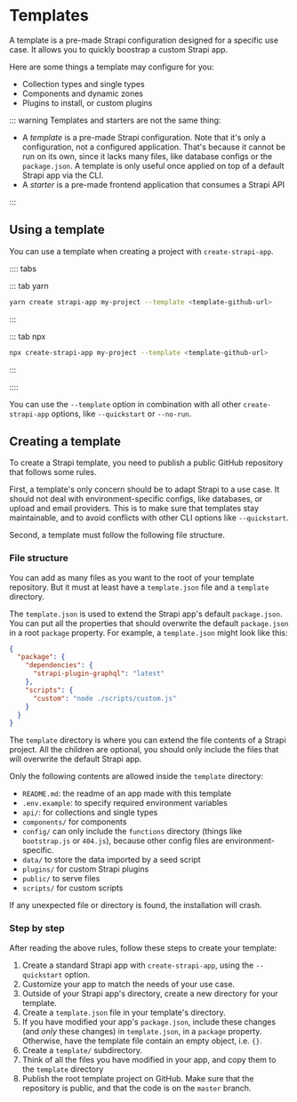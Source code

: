 # Templates

A template is a pre-made Strapi configuration designed for a specific use case. It allows you to quickly boostrap a custom Strapi app.

Here are some things a template may configure for you:

- Collection types and single types
- Components and dynamic zones
- Plugins to install, or custom plugins

::: warning
Templates and starters are not the same thing:

- A _template_ is a pre-made Strapi configuration. Note that it's only a configuration, not a configured application. That's because it cannot be run on its own, since it lacks many files, like database configs or the `package.json`. A template is only useful once applied on top of a default Strapi app via the CLI.
- A _starter_ is a pre-made frontend application that consumes a Strapi API

:::

## Using a template

You can use a template when creating a project with `create-strapi-app`.

:::: tabs

::: tab yarn

```bash
yarn create strapi-app my-project --template <template-github-url>
```

:::

::: tab npx

```bash
npx create-strapi-app my-project --template <template-github-url>
```

:::

::::

You can use the `--template` option in combination with all other `create-strapi-app` options, like `--quickstart` or `--no-run`.

## Creating a template

To create a Strapi template, you need to publish a public GitHub repository that follows some rules.

First, a template's only concern should be to adapt Strapi to a use case. It should not deal with environment-specific configs, like databases, or upload and email providers. This is to make sure that templates stay maintainable, and to avoid conflicts with other CLI options like `--quickstart`.

Second, a template must follow the following file structure.

### File structure

You can add as many files as you want to the root of your template repository. But it must at least have a `template.json` file and a `template` directory.

The `template.json` is used to extend the Strapi app's default `package.json`. You can put all the properties that should overwrite the default `package.json` in a root `package` property. For example, a `template.json` might look like this:

```json
{
  "package": {
    "dependencies": {
      "strapi-plugin-graphql": "latest"
    },
    "scripts": {
      "custom": "node ./scripts/custom.js"
    }
  }
}
```

The `template` directory is where you can extend the file contents of a Strapi project. All the children are optional, you should only include the files that will overwrite the default Strapi app.

Only the following contents are allowed inside the `template` directory:

- `README.md`: the readme of an app made with this template
- `.env.example`: to specify required environment variables
- `api/`: for collections and single types
- `components/` for components
- `config/` can only include the `functions` directory (things like `bootstrap.js` or `404.js`), because other config files are environment-specific.
- `data/` to store the data imported by a seed script
- `plugins/` for custom Strapi plugins
- `public/` to serve files
- `scripts/` for custom scripts

If any unexpected file or directory is found, the installation will crash.

### Step by step

After reading the above rules, follow these steps to create your template:

1. Create a standard Strapi app with `create-strapi-app`, using the `--quickstart` option.
2. Customize your app to match the needs of your use case.
3. Outside of your Strapi app's directory, create a new directory for your template.
4. Create a `template.json` file in your template's directory.
5. If you have modified your app's `package.json`, include these changes (and _only_ these changes) in `template.json`, in a `package` property. Otherwise, have the template file contain an empty object, i.e. `{}`.
6. Create a `template/` subdirectory.
7. Think of all the files you have modified in your app, and copy them to the `template` directory
8. Publish the root template project on GitHub. Make sure that the repository is public, and that the code is on the `master` branch.
